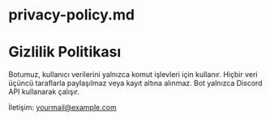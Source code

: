 # privacy-policy.md

# Gizlilik Politikası

Botumuz, kullanıcı verilerini yalnızca komut işlevleri için kullanır. Hiçbir veri üçüncü taraflarla paylaşılmaz veya kayıt altına alınmaz. Bot yalnızca Discord API kullanarak çalışır.

İletişim: yourmail@example.com
